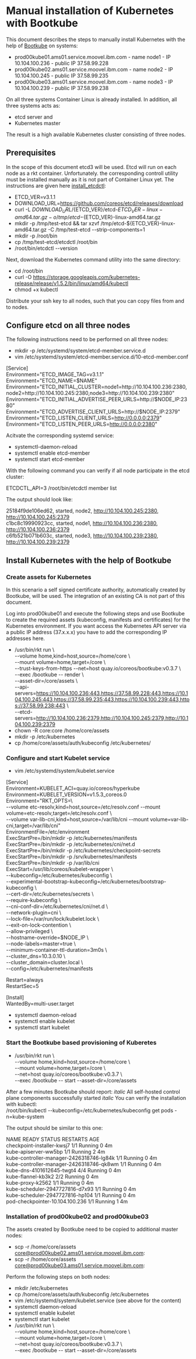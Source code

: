 # Manual installation of Kubernetes with Bootkube  

This document describes the steps to manually install Kubernetes with the help of [Bootkube](https://github.com/kubernetes-incubator/bootkube) on systems:

* prod00kube01.ams01.service.moovel.ibm.com - name node1 - IP 10.104.100.236 - public IP 37.58.99.228
* prod00kube02.ams01.service.moovel.ibm.com - name node2 - IP 10.104.100.245 - public IP 37.58.99.235
* prod00kube03.ams01.service.moovel.ibm.com - name node3 - IP 10.104.100.239 - public IP 37.58.99.238

On all three systems Container Linux is already installed. In addition, all three systems acts as:

* etcd server and
* Kubernetes master

The result is a high available Kubernetes cluster consisting of three nodes.

## Prerequisites

In the scope of this document etcd3 will be used. Etcd will run on each node as a rkt container. Unfortunately. the corresponding controll utility must be installed manually as it is not part of Container Linux yet. The instructions are given here [install_etcdctl](https://github.com/coreos/etcd/releases/):

* ETCD_VER=v3.1.1
* DOWNLOAD_URL=https://github.com/coreos/etcd/releases/download
* curl -L ${DOWNLOAD_URL}/${ETCD_VER}/etcd-${ETCD_VER}-linux-amd64.tar.gz -o /tmp/etcd-${ETCD_VER}-linux-amd64.tar.gz
* mkdir -p /tmp/test-etcd && tar xzvf /tmp/etcd-${ETCD_VER}-linux-amd64.tar.gz -C /tmp/test-etcd --strip-components=1
* mkdir -p /root/bin
* cp /tmp/test-etcd/etcdctl /root/bin
* /root/bin/etcdctl --version

Next, download the Kubernetes command utility into the same directory:

* cd /root/bin
* curl -O https://storage.googleapis.com/kubernetes-release/release/v1.5.2/bin/linux/amd64/kubectl
* chmod +x kubectl

Distribute your ssh key to all nodes, such that you can copy files from and to nodes.

## Configure etcd on all three nodes

The following instructions need to be performed on all three nodes:

* mkdir -p /etc/systemd/system/etcd-member.service.d
* vim /etc/systemd/system/etcd-member.service.d/10-etcd-member.conf

[Service]  
Environment="ETCD_IMAGE_TAG=v3.1.1"  
Environment="ETCD_NAME=$NAME"  
Environment="ETCD_INITIAL_CLUSTER=node1=http://10.104.100.236:2380,node2=http://10.104.100.245:2380,node3=http://10.104.100.239:2380"  
Environment="ETCD_INITIAL_ADVERTISE_PEER_URLS=http://$NODE_IP:2380"  
Environment="ETCD_ADVERTISE_CLIENT_URLS=http://$NODE_IP:2379"  
Environment="ETCD_LISTEN_CLIENT_URLS=http://0.0.0.0:2379"  
Environment="ETCD_LISTEN_PEER_URLS=http://0.0.0.0:2380"  

Acitvate the corresponding systemd service:

* systemctl-daemon-reload
* systemctl enable etcd-member
* systemctl start etcd-member

With the following command you can verify if all node participate in the etcd cluster:

ETCDCTL_API=3 /root/bin/etcdctl member list

The output should look like:

25184f9de106ed62, started, node2, http://10.104.100.245:2380, http://10.104.100.245:2379  
c1bc8c19990923cc, started, node1, http://10.104.100.236:2380, http://10.104.100.236:2379  
c6fb521b071b603c, started, node3, http://10.104.100.239:2380, http://10.104.100.239:2379  

## Install Kubernetes with the help of Bootkube

### Create assets for Kubernetes

In this scenario a self signed certificate authority, automatically created by Bootkube, will be used. The integration of an existing CA is not part of this document.

Log into prod00kube01 and execute the following steps and use Bootkube to create the required assets (kubeconfig, manifests and certificates) for the Kubernetes environment. If you want access the Kubernetes API server via a public IP address (37.x.x.x) you have to add the corresponding IP addresses here.

* /usr/bin/rkt run \  
        --volume home,kind=host,source=/home/core \  
        --mount volume=home,target=/core \  
        --trust-keys-from-https --net=host quay.io/coreos/bootkube:v0.3.7 \  
	--exec /bootkube -- render \  
	--asset-dir=/core/assets \  
	--api-servers=https://10.104.100.236:443,https://37.58.99.228:443,https://10.104.100.245:443,https://37.58.99.235:443,https://10.104.100.239:443,https://37.58.99.238:443 \  
	--etcd-servers=http://10.104.100.236:2379,http://10.104.100.245:2379,http://10.104.100.239:2379  
* chown -R core:core /home/core/assets
* mkdir -p /etc/kubernetes
* cp /home/core/assets/auth/kubeconfig /etc/kubernetes/

### Configure and start Kubelet service

* vim /etc/systemd/system/kubelet.service

[Service]  
Environment=KUBELET_ACI=quay.io/coreos/hyperkube  
Environment=KUBELET_VERSION=v1.5.3_coreos.0
Environment="RKT_OPTS=\  
--volume etc-resolv,kind=host,source=/etc/resolv.conf --mount volume=etc-resolv,target=/etc/resolv.conf \  
--volume var-lib-cni,kind=host,source=/var/lib/cni --mount volume=var-lib-cni,target=/var/lib/cni"  
EnvironmentFile=/etc/environment  
ExecStartPre=/bin/mkdir -p /etc/kubernetes/manifests  
ExecStartPre=/bin/mkdir -p /etc/kubernetes/cni/net.d  
ExecStartPre=/bin/mkdir -p /etc/kubernetes/checkpoint-secrets  
ExecStartPre=/bin/mkdir -p /srv/kubernetes/manifests  
ExecStartPre=/bin/mkdir -p /var/lib/cni  
ExecStart=/usr/lib/coreos/kubelet-wrapper \  
  --kubeconfig=/etc/kubernetes/kubeconfig \  
  --experimental-bootstrap-kubeconfig=/etc/kubernetes/bootstrap-kubeconfig \  
  --cert-dir=/etc/kubernetes/secrets \  
  --require-kubeconfig \  
  --cni-conf-dir=/etc/kubernetes/cni/net.d \  
  --network-plugin=cni \  
  --lock-file=/var/run/lock/kubelet.lock \  
  --exit-on-lock-contention \  
  --allow-privileged \  
  --hostname-override=$NODE_IP \  
  --node-labels=master=true \  
  --minimum-container-ttl-duration=3m0s \  
  --cluster_dns=10.3.0.10 \  
  --cluster_domain=cluster.local \  
  --config=/etc/kubernetes/manifests  

Restart=always  
RestartSec=5  

[Install]  
WantedBy=multi-user.target  

* systemctl daemon-reload
* systemctl enable kubelet
* systemctl start kubelet

### Start the Bootkube based provisioning of Kuberetes

* /usr/bin/rkt run \  
        --volume home,kind=host,source=/home/core \  
        --mount volume=home,target=/core \  
        --net=host quay.io/coreos/bootkube:v0.3.7 \  
	--exec /bootkube -- start --asset-dir=/core/assets  


After a few minutes Bootkube should report:  _italic_ All self-hosted control plane components successfully started *italic*
You can verify the installation with kubectl:  
/root/bin/kubectl --kubeconfig=/etc/kubernetes/kubeconfig get pods -n=kube-system

The output should be similar to this one:

NAME                                       READY     STATUS    RESTARTS   AGE  
checkpoint-installer-kwsj7                 1/1       Running   0          4m  
kube-apiserver-ww5bp                       1/1       Running   2          4m  
kube-controller-manager-2426318746-lg84k   1/1       Running   0          4m  
kube-controller-manager-2426318746-qk8wm   1/1       Running   0          4m  
kube-dns-4101612645-twgt4                  4/4       Running   0          4m  
kube-flannel-kb3k2                         2/2       Running   0          4m  
kube-proxy-k2562                           1/1       Running   0          4m  
kube-scheduler-2947727816-d7x93            1/1       Running   0          4m  
kube-scheduler-2947727816-hp104            1/1       Running   0          4m  
pod-checkpointer-10.104.100.236            1/1       Running   1          4m  

### Installation of prod00kube02 and prod00kube03

The assets created by Bootkube need to be copied to additional master nodes:

* scp -r /home/core/assets core@prod00kube02.ams01.service.moovel.ibm.com:
* scp -r /home/core/assets core@prod00kube03.ams01.service.moovel.ibm.com:

Perform the following steps on both nodes:  

* mkdir /etc/kubernetes
* cp /home/core/assets/auth/kubeconfig /etc/kubernetes
* vim /etc/systemd/system/kubelet.service (see above for the content)
* systemctl daemon-reload
* systemctl enable kubelet
* systemctl start kubelet
* /usr/bin/rkt run \  
        --volume home,kind=host,source=/home/core \  
        --mount volume=home,target=/core \  
        --net=host quay.io/coreos/bootkube:v0.3.7 \  
        --exec /bootkube -- start --asset-dir=/core/assets  




